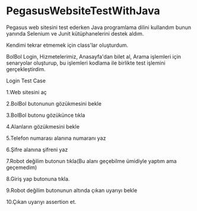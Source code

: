 # PegasusWebsiteTestWithJava
Pegasus web sitesini test ederken Java programlama dilini kullandım bunun yanında Selenium ve Junit kütüphanelerini destek aldım.

Kendimi tekrar etmemek için class'lar oluşturdum.

BolBol Login, Hizmetelerimiz, Anasayfa'dan bilet al, Arama işlemleri için senaryolar oluşturup, bu işlemleri kodlama ile birlikte test işlemini gerçekleştirdim. 

Login Test Case

1.Web sitesini aç

2.BolBol butonunun gözükmesini bekle

3.BolBol butonu gözükünce tıkla

4.Alanların gözükmesini bekle

5.Telefon numarası alanına numaranı yaz

6.Şifre alanına şifreni yaz

7.Robot değilim butonun tıkla(Bu alanı geçebilme ümidiyle yaptım ama geçemedim)

8.Giriş yap butonuna tıkla.

9.Robot değilim butonunun altında çıkan uyarıyı bekle

10.Çıkan uyarıyı assertion et.
